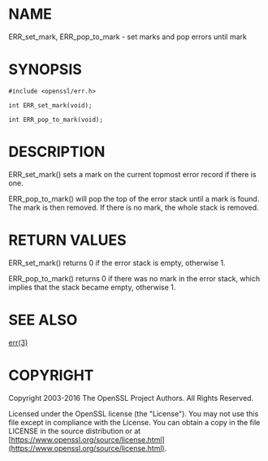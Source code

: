 # NAME

ERR\_set\_mark, ERR\_pop\_to\_mark - set marks and pop errors until mark

# SYNOPSIS

    #include <openssl/err.h>

    int ERR_set_mark(void);

    int ERR_pop_to_mark(void);

# DESCRIPTION

ERR\_set\_mark() sets a mark on the current topmost error record if there
is one.

ERR\_pop\_to\_mark() will pop the top of the error stack until a mark is found.
The mark is then removed.  If there is no mark, the whole stack is removed.

# RETURN VALUES

ERR\_set\_mark() returns 0 if the error stack is empty, otherwise 1.

ERR\_pop\_to\_mark() returns 0 if there was no mark in the error stack, which
implies that the stack became empty, otherwise 1.

# SEE ALSO

[err(3)](http://man.he.net/man3/err)

# COPYRIGHT

Copyright 2003-2016 The OpenSSL Project Authors. All Rights Reserved.

Licensed under the OpenSSL license (the "License").  You may not use
this file except in compliance with the License.  You can obtain a copy
in the file LICENSE in the source distribution or at
[https://www.openssl.org/source/license.html](https://www.openssl.org/source/license.html).
